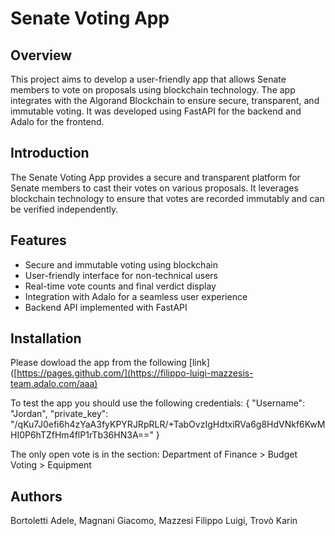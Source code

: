 # Senate Voting App

## Overview

This project aims to develop a user-friendly app that allows Senate members to vote on proposals using blockchain technology. The app integrates with the Algorand Blockchain to ensure secure, transparent, and immutable voting. It was developed using FastAPI for the backend and Adalo for the frontend.

## Introduction

The Senate Voting App provides a secure and transparent platform for Senate members to cast their votes on various proposals. It leverages blockchain technology to ensure that votes are recorded immutably and can be verified independently.

## Features

- Secure and immutable voting using blockchain
- User-friendly interface for non-technical users
- Real-time vote counts and final verdict display
- Integration with Adalo for a seamless user experience
- Backend API implemented with FastAPI


## Installation
Please dowload the app from the following [link]([https://pages.github.com/](https://filippo-luigi-mazzesis-team.adalo.com/aaa)

To test the app you should use the following credentials:
{
"Username": "Jordan",
"private_key": "/qKu7J0efi6h4zYaA3fyKPYRJRpRLR/+TabOvzIgHdtxiRVa6g8HdVNkf6KwMHI0P6hTZfHm4flP1rTb36HN3A=="
}

The only open vote is in the section: Department of Finance > Budget Voting > Equipment

## Authors

Bortoletti Adele, Magnani Giacomo, Mazzesi Filippo Luigi, Trovò Karin
